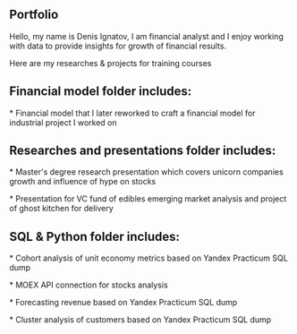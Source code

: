 ## Portfolio
Hello, my name is Denis Ignatov, I am financial analyst and I enjoy working with data to provide insights for growth of financial results. 
<p>Here are my researches &amp; projects for training courses<p>

## Financial model folder includes:
<p>* Financial model that I later reworked to craft a financial model for industrial project I worked on<p>
  
 
## Researches and presentations folder includes:
<p>* Master's degree research presentation which covers unicorn companies growth and influence of hype on stocks<p>
<p>* Presentation for VC fund of edibles emerging market analysis and project of ghost kitchen for delivery<p>
  
  
## SQL & Python folder includes:
<p>* Cohort analysis of unit economy metrics based on Yandex Practicum SQL dump<p>
<p>* MOEX API connection for stocks analysis<p>
<p>* Forecasting revenue based on Yandex Practicum SQL dump <p>
<p>* Cluster analysis of customers based on Yandex Practicum SQL dump<p>


  
  
